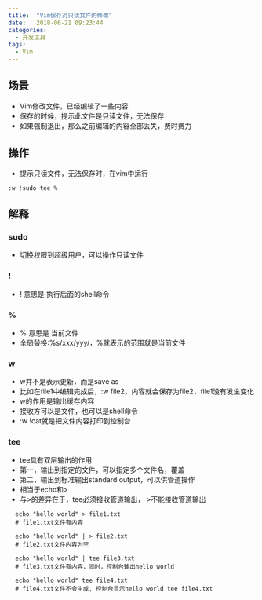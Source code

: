 ```yaml
---
title:  "Vim保存对只读文件的修改"
date:   2018-06-21 09:23:44
categories:
  - 开发工具
tags:
  - Vim
---
```


## 场景

* Vim修改文件，已经编辑了一些内容
* 保存的时候，提示此文件是只读文件，无法保存
* 如果强制退出，那么之前编辑的内容全部丢失，费时费力

## 操作

* 提示只读文件，无法保存时，在vim中运行
```shell
:w !sudo tee %
```

## 解释

### sudo

* 切换权限到超级用户，可以操作只读文件

### !

* ! 意思是 执行后面的shell命令

### % 

* % 意思是 当前文件
* 全局替换:%s/xxx/yyy/，%就表示的范围就是当前文件

### w

* w并不是表示更新，而是save as
* 比如在file1中编辑完成后，:w file2，内容就会保存为file2，file1没有发生变化
* w的作用是输出缓存内容
* 接收方可以是文件，也可以是shell命令
* :w !cat就是把文件内容打印到控制台

### tee

* tee具有双层输出的作用
* 第一，输出到指定的文件，可以指定多个文件名，覆盖
* 第二，输出到标准输出standard output，可以供管道操作
* 相当于echo和>
* 与>的差异在于，tee必须接收管道输出， >不能接收管道输出
```shell
  echo "hello world" > file1.txt  
  # file1.txt文件有内容

  echo "hello world" | > file2.txt  
  # file2.txt文件内容为空

  echo "hello world" | tee file3.txt  
  # file3.txt文件有内容，同时，控制台输出hello world

  echo "hello world" tee file4.txt  
  # file4.txt文件不会生成, 控制台显示hello world tee file4.txt
```
